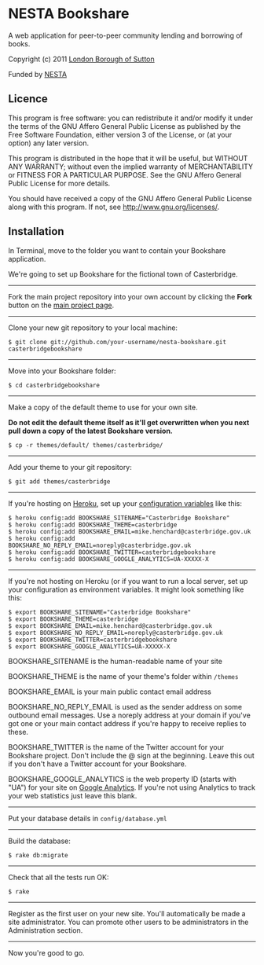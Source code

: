 NESTA Bookshare
===============

A web application for peer-to-peer community lending and borrowing of books.

Copyright (c) 2011 [London Borough of Sutton](http://www.sutton.gov.uk/)

Funded by [NESTA](http://www.nesta.org.uk/)


Licence
-------

This program is free software: you can redistribute it and/or modify
it under the terms of the GNU Affero General Public License as published by
the Free Software Foundation, either version 3 of the License, or
(at your option) any later version.

This program is distributed in the hope that it will be useful,
but WITHOUT ANY WARRANTY; without even the implied warranty of
MERCHANTABILITY or FITNESS FOR A PARTICULAR PURPOSE.  See the
GNU Affero General Public License for more details.

You should have received a copy of the GNU Affero General Public License
along with this program.  If not, see <http://www.gnu.org/licenses/>.


Installation
------------

In Terminal, move to the folder you want to contain your Bookshare application.

We're going to set up Bookshare for the fictional town of Casterbridge.

---

Fork the main project repository into your own account by clicking the **Fork** button on the [main project page](https://github.com/adrianshort/nesta-bookshare).

---


Clone your new git repository to your local machine:

    $ git clone git://github.com/your-username/nesta-bookshare.git casterbridgebookshare

---

Move into your Bookshare folder:

    $ cd casterbridgebookshare

---

Make a copy of the default theme to use for your own site.

**Do not edit the default theme itself as it'll get overwritten when you next pull down a copy of the latest Bookshare version.**

    $ cp -r themes/default/ themes/casterbridge/

---

Add your theme to your git repository:

    $ git add themes/casterbridge

---

If you're hosting on [Heroku](http://heroku.com/), set up your [configuration variables](http://devcenter.heroku.com/articles/config-vars) like this:

    $ heroku config:add BOOKSHARE_SITENAME="Casterbridge Bookshare"
    $ heroku config:add BOOKSHARE_THEME=casterbridge
    $ heroku config:add BOOKSHARE_EMAIL=mike.henchard@casterbridge.gov.uk
    $ heroku config:add BOOKSHARE_NO_REPLY_EMAIL=noreply@casterbridge.gov.uk
    $ heroku config:add BOOKSHARE_TWITTER=casterbridgebookshare
    $ heroku config:add BOOKSHARE_GOOGLE_ANALYTICS=UA-XXXXX-X

---

If you're not hosting on Heroku (or if you want to run a local server, set up your configuration as environment variables. It might look something like this:

    $ export BOOKSHARE_SITENAME="Casterbridge Bookshare"
    $ export BOOKSHARE_THEME=casterbridge
    $ export BOOKSHARE_EMAIL=mike.henchard@casterbridge.gov.uk
    $ export BOOKSHARE_NO_REPLY_EMAIL=noreply@casterbridge.gov.uk
    $ export BOOKSHARE_TWITTER=casterbridgebookshare
    $ export BOOKSHARE_GOOGLE_ANALYTICS=UA-XXXXX-X

BOOKSHARE\_SITENAME is the human-readable name of your site

BOOKSHARE\_THEME is the name of your theme's folder within `/themes`

BOOKSHARE\_EMAIL is your main public contact email address

BOOKSHARE\_NO\_REPLY\_EMAIL is used as the sender address on some outbound email messages. Use a noreply address at your domain if you've got one or your main contact address if you're happy to receive replies to these.

BOOKSHARE\_TWITTER is the name of the Twitter account for your Bookshare project. Don't include the @ sign at the beginning.  Leave this out if you don't have a Twitter account for your Bookshare.

BOOKSHARE\_GOOGLE\_ANALYTICS is the web property ID (starts with "UA") for your site on [Google Analytics](http://www.google.com/intl/en/analytics/). If you're not using Analytics to track your web statistics just leave this blank.

---

Put your database details in `config/database.yml`

---

Build the database:

    $ rake db:migrate

---

Check that all the tests run OK:

    $ rake

---

Register as the first user on your new site. You'll automatically be made a site administrator. You can promote other users to be administrators in the Administration section.

---

Now you're good to go.
